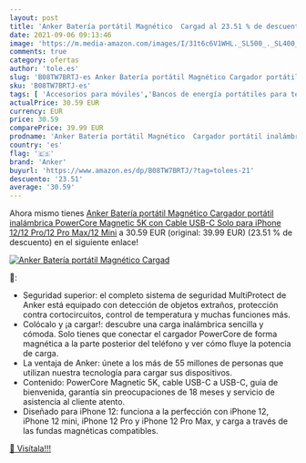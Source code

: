 ```yaml
---
layout: post
title: 'Anker Batería portátil Magnético  Cargad al 23.51 % de descuento'
date: 2021-09-06 09:13:46
image: 'https://m.media-amazon.com/images/I/31t6c6V1WHL._SL500_._SL400_.jpg'
comments: true
category: ofertas
author: 'tole.es'
slug: 'B08TW7BRTJ-es Anker Batería portátil Magnético Cargador portátil...'
sku: 'B08TW7BRTJ-es'
tags: [ 'Accesorios para móviles','Bancos de energía portátiles para teléfonos móviles','Cargadores para móviles','Comunicación móvil y accesorios','Electrónica','anker','iphone', ]
actualPrice: 30.59 EUR
currency: EUR
price: 30.59
comparePrice: 39.99 EUR
prodname: 'Anker Batería portátil Magnético  Cargador portátil inalámbrica PowerCore Magnetic 5K con Cable USB-C  Solo para iPhone 12/12 Pro/12 Pro Max/12 Mini'
country: 'es'
flag: '🇪🇸'
brand: 'Anker'
buyurl: 'https://www.amazon.es/dp/B08TW7BRTJ/?tag=tolees-21'
descuento: '23.51'
average: '30.59'
---
```


Ahora mismo tienes [Anker Batería portátil Magnético  Cargador portátil inalámbrica PowerCore Magnetic 5K con Cable USB-C  Solo para iPhone 12/12 Pro/12 Pro Max/12 Mini](https://www.amazon.es/dp/B08TW7BRTJ/?tag=tolees-21) a 30.59 EUR (original: 39.99 EUR) (23.51 %  de descuento) en el siguiente enlace!

[![Anker Batería portátil Magnético  Cargad](https://m.media-amazon.com/images/I/31t6c6V1WHL._SL500_._SL400_.jpg)](https://www.amazon.es/dp/B08TW7BRTJ/?tag=tolees-21)

🔎:

- Seguridad superior: el completo sistema de seguridad MultiProtect de Anker está equipado con detección de objetos extraños, protección contra cortocircuitos, control de temperatura y muchas funciones más.
- Colócalo y ¡a cargar!: descubre una carga inalámbrica sencilla y cómoda. Solo tienes que conectar el cargador PowerCore de forma magnética a la parte posterior del teléfono y ver cómo fluye la potencia de carga.
- La ventaja de Anker: únete a los más de 55 millones de personas que utilizan nuestra tecnología para cargar sus dispositivos.
- Contenido: PowerCore Magnetic 5K, cable USB-C a USB-C, guía de bienvenida, garantía sin preocupaciones de 18 meses y servicio de asistencia al cliente atento.
- Diseñado para iPhone 12: funciona a la perfección con iPhone 12, iPhone 12 mini, iPhone 12 Pro y iPhone 12 Pro Max, y carga a través de las fundas magnéticas compatibles.

[🛒 Visítala!!!](https://www.amazon.es/dp/B08TW7BRTJ/?tag=tolees-21)
